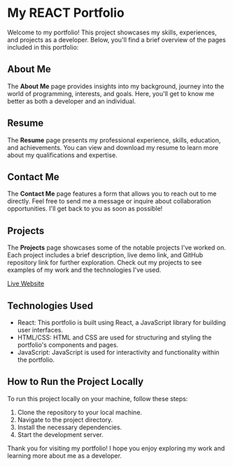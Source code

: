 # My REACT Portfolio

Welcome to my portfolio! This project showcases my skills, experiences, and projects as a developer. Below, you'll find a brief overview of the pages included in this portfolio:

## About Me

The **About Me** page provides insights into my background, journey into the world of programming, interests, and goals. Here, you'll get to know me better as both a developer and an individual.

## Resume

The **Resume** page presents my professional experience, skills, education, and achievements. You can view and download my resume to learn more about my qualifications and expertise.

## Contact Me

The **Contact Me** page features a form that allows you to reach out to me directly. Feel free to send me a message or inquire about collaboration opportunities. I'll get back to you as soon as possible!

## Projects

The **Projects** page showcases some of the notable projects I've worked on. Each project includes a brief description, live demo link, and GitHub repository link for further exploration. Check out my projects to see examples of my work and the technologies I've used.

[Live Website](https://main--amazing-queijadas-87507a.netlify.app/)


## Technologies Used

- React: This portfolio is built using React, a JavaScript library for building user interfaces.
- HTML/CSS: HTML and CSS are used for structuring and styling the portfolio's components and pages.
- JavaScript: JavaScript is used for interactivity and functionality within the portfolio.

## How to Run the Project Locally

To run this project locally on your machine, follow these steps:

1. Clone the repository to your local machine.
2. Navigate to the project directory.
3. Install the necessary dependencies.
4. Start the development server.

Thank you for visiting my portfolio! I hope you enjoy exploring my work and learning more about me as a developer.
